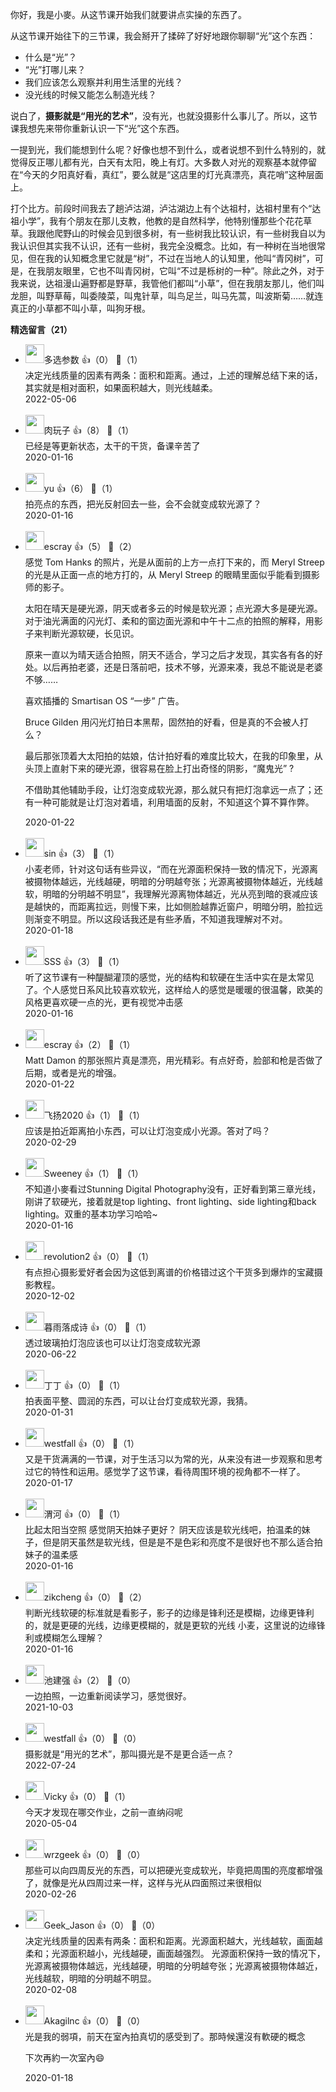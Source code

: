你好，我是小麥。从这节课开始我们就要讲点实操的东西了。

从这节课开始往下的三节课，我会掰开了揉碎了好好地跟你聊聊“光”这个东西：

- 什么是“光”？
- “光”打哪儿来？
- 我们应该怎么观察并利用生活里的光线？
- 没光线的时候又能怎么制造光线？

说白了，**摄影就是“用光的艺术”**，没有光，也就没摄影什么事儿了。所以，这节课我想先来带你重新认识一下“光”这个东西。

一提到光，我们能想到什么呢？好像也想不到什么，或者说想不到什么特别的，就觉得反正哪儿都有光，白天有太阳，晚上有灯。大多数人对光的观察基本就停留在“今天的夕阳真好看，真红”，要么就是“这店里的灯光真漂亮，真花哨”这种层面上。

打个比方。前段时间我去了趟泸沽湖，泸沽湖边上有个达祖村，达祖村里有个“达祖小学”，我有个朋友在那儿支教，他教的是自然科学，他特别懂那些个花花草草。我跟他爬野山的时候会见到很多树，有一些树我比较认识，有一些树我自以为我认识但其实我不认识，还有一些树，我完全没概念。比如，有一种树在当地很常见，但在我的认知概念里它就是“树”，不过在当地人的认知里，他叫“青冈树”，可是，在我朋友眼里，它也不叫青冈树，它叫“不过是栎树的一种”。除此之外，对于我来说，达祖漫山遍野都是野草，我管他们都叫“小草”，但在我朋友那儿，他们叫龙胆，叫野草莓，叫委陵菜，叫鬼针草，叫鸟足兰，叫马先蒿，叫波斯菊……就连真正的小草都不叫小草，叫狗牙根。
<div><strong>精选留言（21）</strong></div><ul>
<li><img src="https://static001.geekbang.org/account/avatar/00/13/0c/46/dfe32cf4.jpg" width="30px"><span>多选参数</span> 👍（0） 💬（1）<div>决定光线质量的因素有两条：面积和距离。通过，上述的理解总结下来的话，其实就是相对面积，如果面积越大，则光线越柔。</div>2022-05-06</li><br/><li><img src="https://static001.geekbang.org/account/avatar/00/1b/64/44/0fb6e47e.jpg" width="30px"><span>肉玩子</span> 👍（8） 💬（1）<div>已经是等更新状态，太干的干货，备课辛苦了</div>2020-01-16</li><br/><li><img src="https://static001.geekbang.org/account/avatar/00/11/5f/d5/2fec2911.jpg" width="30px"><span>yu</span> 👍（6） 💬（1）<div>拍亮点的东西，把光反射回去一些，会不会就变成软光源了？</div>2020-01-16</li><br/><li><img src="https://static001.geekbang.org/account/avatar/00/0f/92/6d/becd841a.jpg" width="30px"><span>escray</span> 👍（5） 💬（2）<div>感觉 Tom Hanks 的照片，光是从面前的上方一点打下来的，而 Meryl Streep 的光是从正面一点的地方打的，从 Meryl Streep 的眼睛里面似乎能看到摄影师的影子。

太阳在晴天是硬光源，阴天或者多云的时候是软光源；点光源大多是硬光源。对于油光满面的闪光灯、柔和的窗边面光源和中午十二点的拍照的解释，用影子来判断光源软硬，长见识。

原来一直以为晴天适合拍照，阴天不适合，学习之后才发现，其实各有各的好处。以后再拍老婆，还是日落前吧，技术不够，光源来凑，我总不能说是老婆不够……

喜欢插播的 Smartisan OS “一步” 广告。



Bruce Gilden 用闪光灯拍日本黑帮，固然拍的好看，但是真的不会被人打么？

最后那张顶着大太阳拍的姑娘，估计拍好看的难度比较大，在我的印象里，从头顶上直射下来的硬光源，很容易在脸上打出奇怪的阴影，“魔鬼光” ?

不借助其他辅助手段，让灯泡变成软光源，那么就只有把灯泡拿远一点了；还有一种可能就是让灯泡对着墙，利用墙面的反射，不知道这个算不算作弊。</div>2020-01-22</li><br/><li><img src="https://static001.geekbang.org/account/avatar/00/10/86/d1/28f33fcb.jpg" width="30px"><span>sin</span> 👍（3） 💬（1）<div>小麦老师，针对这句话有些异议，“而在光源面积保持一致的情况下，光源离被摄物体越远，光线越硬，明暗的分明越夸张；光源离被摄物体越近，光线越软，明暗的分明越不明显”，我理解光源离物体越近，光从亮到暗的衰减应该是越快的，而距离拉远，则慢下来，比如侧脸越靠近窗户，明暗分明，脸拉远则渐变不明显。所以这段话我还是有些矛盾，不知道我理解对不对。</div>2020-01-18</li><br/><li><img src="https://static001.geekbang.org/account/avatar/00/13/0d/11/8e473d27.jpg" width="30px"><span>SSS</span> 👍（3） 💬（1）<div>听了这节课有一种醍醐灌顶的感觉，光的结构和软硬在生活中实在是太常见了。个人感觉日系风比较喜欢软光，这样给人的感觉是暖暖的很温馨，欧美的风格更喜欢硬一点的光，更有视觉冲击感</div>2020-01-16</li><br/><li><img src="https://static001.geekbang.org/account/avatar/00/0f/92/6d/becd841a.jpg" width="30px"><span>escray</span> 👍（2） 💬（1）<div>Matt Damon 的那张照片真是漂亮，用光精彩。有点好奇，脸部和枪是否做了后期，或者是光的增强。</div>2020-01-22</li><br/><li><img src="" width="30px"><span>飞扬2020</span> 👍（1） 💬（1）<div>应该是拍近距离拍小东西，可以让灯泡变成小光源。答对了吗？</div>2020-02-29</li><br/><li><img src="https://static001.geekbang.org/account/avatar/00/11/8e/60/4cbd0e62.jpg" width="30px"><span>Sweeney</span> 👍（1） 💬（1）<div>不知道小麥看过Stunning Digital Photography没有，正好看到第三章光线，刚讲了软硬光，接着就是top lighting、front lighting、side lighting和back lighting。双重的基本功学习哈哈~</div>2020-01-16</li><br/><li><img src="https://thirdwx.qlogo.cn/mmopen/vi_32/DYAIOgq83eoc8sReia18fc1GPFD7bRbiblZdbpWpJMrSkjajepsSwAIqPcWvne0tvRmiccwXxxvV99ansgalb1kfg/132" width="30px"><span>revolution2</span> 👍（0） 💬（1）<div>有点担心摄影爱好者会因为这低到离谱的价格错过这个干货多到爆炸的宝藏摄影教程。</div>2020-12-02</li><br/><li><img src="https://static001.geekbang.org/account/avatar/00/18/0a/2c/df36ee43.jpg" width="30px"><span>暮雨落成诗</span> 👍（0） 💬（1）<div>透过玻璃拍灯泡应该也可以让灯泡变成软光源</div>2020-06-22</li><br/><li><img src="https://static001.geekbang.org/account/avatar/00/1b/ba/0f/ee614412.jpg" width="30px"><span>丁丁</span> 👍（0） 💬（1）<div>拍表面平整、圆润的东西，可以让台灯变成软光源，我猜。</div>2020-01-31</li><br/><li><img src="https://static001.geekbang.org/account/avatar/00/18/ea/05/9976b871.jpg" width="30px"><span>westfall</span> 👍（0） 💬（1）<div>又是干货满满的一节课，对于生活习以为常的光，从来没有进一步观察和思考过它的特性和运用。感觉学了这节课，看待周围环境的视角都不一样了。</div>2020-01-17</li><br/><li><img src="https://static001.geekbang.org/account/avatar/00/14/ff/1f/4f927519.jpg" width="30px"><span>渭河</span> 👍（0） 💬（1）<div>比起太阳当空照  感觉阴天拍妹子更好？ 
阴天应该是软光线吧，拍温柔的妹子，但是阴天虽然是软光线，但是是不是色彩和亮度不是很好也不那么适合拍妹子的温柔感</div>2020-01-16</li><br/><li><img src="https://static001.geekbang.org/account/avatar/00/12/d4/5e/75db2f9d.jpg" width="30px"><span>zikcheng</span> 👍（0） 💬（2）<div>判断光线软硬的标准就是看影子，影子的边缘是锋利还是模糊，边缘更锋利的，就是更硬的光线，边缘更模糊的，就是更软的光线
小麦，这里说的边缘锋利或模糊怎么理解？</div>2020-01-16</li><br/><li><img src="https://static001.geekbang.org/account/avatar/00/0f/42/4c/1d5c1263.jpg" width="30px"><span>池建强</span> 👍（2） 💬（0）<div>一边拍照，一边重新阅读学习，感觉很好。</div>2021-10-03</li><br/><li><img src="https://static001.geekbang.org/account/avatar/00/18/ea/05/9976b871.jpg" width="30px"><span>westfall</span> 👍（0） 💬（0）<div>摄影就是“用光的艺术”，那叫摄光是不是更合适一点？</div>2022-07-24</li><br/><li><img src="https://static001.geekbang.org/account/avatar/00/1e/16/76/d807fc3c.jpg" width="30px"><span>Vicky</span> 👍（0） 💬（1）<div>今天才发现在哪交作业，之前一直纳闷呢</div>2020-05-04</li><br/><li><img src="" width="30px"><span>wrzgeek</span> 👍（0） 💬（0）<div>那些可以向四周反光的东西，可以把硬光变成软光，毕竟把周围的亮度都增强了，就像是光从四周过来一样，这样与光从四面照过来很相似</div>2020-02-26</li><br/><li><img src="https://static001.geekbang.org/account/avatar/00/1b/6d/fd/6a0c09e9.jpg" width="30px"><span>Geek_Jason</span> 👍（0） 💬（0）<div>决定光线质量的因素有两条：面积和距离。光源面积越大，光线越软，画面越柔和；光源面积越小，光线越硬，画面越强烈。
光源面积保持一致的情况下，光源离被摄物体越远，光线越硬，明暗的分明越夸张；光源离被摄物体越近，光线越软，明暗的分明越不明显。</div>2020-02-08</li><br/><li><img src="https://static001.geekbang.org/account/avatar/00/16/d7/41/32cea111.jpg" width="30px"><span>Akagilnc</span> 👍（0） 💬（0）<div>光是我的弱項，前天在室內拍真切的感受到了。那時候還沒有軟硬的概念

下次再約一次室內😄</div>2020-01-18</li><br/>
</ul>